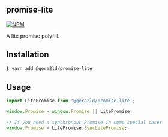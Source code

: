 promise-lite
---

[![NPM](https://img.shields.io/npm/v/@gera2ld/promise-lite.svg)](https://www.npmjs.com/package/@gera2ld/promise-lite)

A lite promise polyfill.

Installation
---
```sh
$ yarn add @gera2ld/promise-lite
```

Usage
---
```js
import LitePromise from '@gera2ld/promise-lite';

window.Promise = window.Promise || LitePromise;

// If you need a synchronous Promise in some special cases
window.Promise = LitePromise.SyncLitePromise;
```
